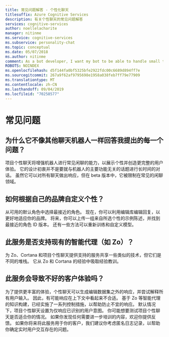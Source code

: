 ```yaml
---
title: 常见问题解答 - 个性化聊天
titlesuffix: Azure Cognitive Services
description: 有关个性聊天的常见问题解答
services: cognitive-services
author: noellelacharite
manager: nitinme
ms.service: cognitive-services
ms.subservice: personality-chat
ms.topic: conceptual
ms.date: 05/07/2018
ms.author: nitinme
comment: As a bot developer, I want my bot to be able to handle small talk in a consistent tone so that my bot appears more complete and conversational.
ROBOTS: NOINDEX
ms.openlocfilehash: d5f144fa0bf5325bfe2922fdc00c6689d894ff7e
ms.sourcegitcommit: 267a9f62af9795698e1958a038feb7ff79e77909
ms.translationtype: MT
ms.contentlocale: zh-CN
ms.lasthandoff: 09/04/2019
ms.locfileid: "70258577"
---
```

# <a name="frequently-asked-questions"></a>常见问题

## <a name="why-doesnt-this-answer-every-question-i-ask-it-like-other-chat-bots"></a>为什么它不像其他聊天机器人一样回答我提出的每一个问题？

项目个性聊天将增强机器人进行常见闲聊的能力，以展示个性并创造更完整的用户体验。 它的设计初衷并不是要就与机器人的主要功能无关的话题进行长时间的对话。 虽然它可以对所有聊天做出响应，但在 beta 版本中，它被限制在常见的闲聊领域。

## <a name="how-can-i-customize-the-personality-to-suit-my-brand"></a>如何根据自己的品牌自定义个性？

从可用的默认角色中选择最接近的角色。 现在，你可以利用编辑库编辑回复，以更好地适应你的品牌。 将来，你可以上传一组来自所选个性的示例陈述，并找到最接近的角色 ID 版本。 还有一些方法可以重新训练和自定义模型。

## <a name="is-this-service-powering-existing-intelligent-agents-such-aszo"></a>此服务是否支持现有的智能代理（如 Zo）？

为 Zo、Cortana 和项目个性聊天提供支持的服务共享一些类似的技术，但它们是不同的堆栈。 它从 Zo 和 Cortana 的经验中吸取经验教训。

## <a name="can-this-service-lead-to-bad-customer-experiences"></a>此服务会导致不好的客户体验吗？

为了提供更丰富的体验，个性聊天可以生成编辑数据集之外的响应，并尝试解释所有用户输入。 因此，有可能响应在上下文中看起来不合适。 基于 Zo 等智能代理的知识构建，已经实施了一系列控制措施，以帮助防止不宜的响应。 默认情况下，项目个性聊天设置为仅响应已识别的用户意图。 你可能想要测试项目个性聊天是否适合你的情况。 如果你发现任何需要进一步培训的内容，欢迎你提供反馈。 如果你将来将此服务用于你的客户，我们建议你考虑匿名日志记录，以帮助你确定实时用户交互存在的问题。
